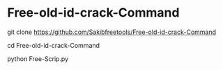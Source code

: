 # Free-old-id-crack-Command



git clone https://github.com/Sakibfreetools/Free-old-id-crack-Command


cd Free-old-id-crack-Command

python Free-Scrip.py
